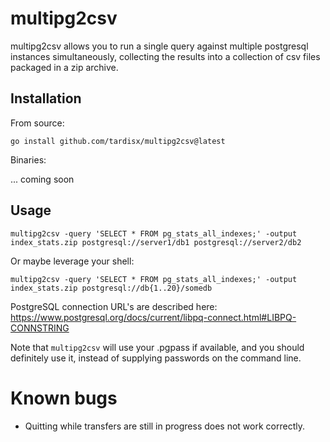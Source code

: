 # multipg2csv

multipg2csv allows you to run a single query against multiple postgresql instances
simultaneously, collecting the results into a collection of csv files packaged
in a zip archive.

## Installation

From source:

    go install github.com/tardisx/multipg2csv@latest

Binaries:

... coming soon

## Usage

    multipg2csv -query 'SELECT * FROM pg_stats_all_indexes;' -output index_stats.zip postgresql://server1/db1 postgresql://server2/db2

Or maybe leverage your shell:

    multipg2csv -query 'SELECT * FROM pg_stats_all_indexes;' -output index_stats.zip postgresql://db{1..20}/somedb

PostgreSQL connection URL's are described here: https://www.postgresql.org/docs/current/libpq-connect.html#LIBPQ-CONNSTRING

Note that `multipg2csv` will use your .pgpass if available, and you should definitely use it,
instead of supplying passwords on the command line.

# Known bugs

* Quitting while transfers are still in progress does not work correctly.
